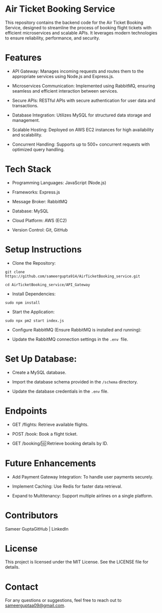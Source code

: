 # Air Ticket Booking Service

This repository contains the backend code for the Air Ticket Booking Service, designed to streamline the process of booking flight tickets with efficient microservices and scalable APIs. It leverages modern technologies to ensure reliability, performance, and security.

# Features

- API Gateway: Manages incoming requests and routes them to the appropriate services using Node.js and Express.js.

- Microservices Communication: Implemented using RabbitMQ, ensuring seamless and efficient interaction between services.

- Secure APIs: RESTful APIs with secure authentication for user data and transactions.

- Database Integration: Utilizes MySQL for structured data storage and management.

- Scalable Hosting: Deployed on AWS EC2 instances for high availability and scalability.

- Concurrent Handling: Supports up to 500+ concurrent requests with optimized query handling.

# Tech Stack

- Programming Languages: JavaScript (Node.js)

- Frameworks: Express.js

- Message Broker: RabbitMQ

- Database: MySQL

- Cloud Platform: AWS (EC2)

- Version Control: Git, GitHub

# Setup Instructions

- Clone the Repository:

`git clone https://github.com/sameergupta914/AirTicketBooking_service.git`

`cd AirTicketBooking_service/API_Gateway`

- Install Dependencies:

`sudo npm install`

- Start the Application:

`sudo npx pm2 start index.js`

- Configure RabbitMQ (Ensure RabbitMQ is installed and running):

- Update the RabbitMQ connection settings in the `.env `file.

# Set Up Database:

- Create a MySQL database.

- Import the database schema provided in the `/schema` directory.

- Update the database credentials in the `.env` file.

# Endpoints

- GET /flights: Retrieve available flights.

- POST /book: Book a flight ticket.

- GET /booking/:id: Retrieve booking details by ID.

# Future Enhancements

- Add Payment Gateway Integration: To handle user payments securely.

- Implement Caching: Use Redis for faster data retrieval.

- Expand to Multitenancy: Support multiple airlines on a single platform.

# Contributors

Sameer GuptaGitHub | LinkedIn

# License

This project is licensed under the MIT License. See the LICENSE file for details.

# Contact

For any questions or suggestions, feel free to reach out to sameerguptaa09@gmail.com.
